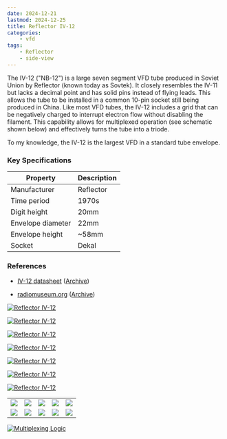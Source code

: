 ```yaml
---
date: 2024-12-21
lastmod: 2024-12-25
title: Reflector IV-12
categories:
    - vfd
tags:
    - Reflector
    - side-view
---
```


The IV-12 ("NB-12") is a large seven segment VFD tube produced in Soviet Union by Reflector (known today as Sovtek). It closely resembles the IV-11 but lacks a decimal point and has solid pins instead of flying leads. This allows the tube to be installed in a common 10-pin socket still being produced in China. Like most VFD tubes, the IV-12 includes a grid that can be negatively charged to interrupt electron flow without disabling the filament. This capability allows for multiplexed operation (see schematic shown below) and effectively turns the tube into a triode.

To my knowledge, the IV-12 is the largest VFD in a standard tube envelope.

### Key Specifications

| Property          | Description   |
|-------------------|---------------|
| Manufacturer      | Reflector     |
| Time period       | 1970s         |
| Digit height      | 20mm          |
| Envelope diameter | 22mm          |
| Envelope height   | ~58mm         |
| Socket            | Dekal         |

### References

- [IV-12 datasheet](https://www.tube-tester.com/sites/nixie/dat_arch/IV-12.pdf) ([Archive](https://web.archive.org/web/20240424052358/http://tube-tester.com/sites/nixie/dat_arch/IV-12.pdf))

- [radiomuseum.org](https://www.radiomuseum.org/tubes/tube_iv-12.html) ([Archive](https://web.archive.org/web/20210117071915/https://www.radiomuseum.org/tubes/tube_iv-12.html))

[![Reflector IV-12](assets/1.jpg)](assets/1.jpg)

[![Reflector IV-12](assets/2.jpg)](assets/2.jpg)

[![Reflector IV-12](assets/3.jpg)](assets/3.jpg)

[![Reflector IV-12](assets/4.jpg)](assets/4.jpg)

[![Reflector IV-12](assets/6.jpg)](assets/6.jpg)

[![Reflector IV-12](assets/7.jpg)](assets/7.jpg)

[![Reflector IV-12](assets/8.jpg)](assets/8.jpg)

<table>
    <tr>
        <td>
            <a href="assets/9.jpg">
                <img src="assets/9.jpg">
            </a>
        </td>
        <td>
            <a href="assets/10.jpg">
                <img src="assets/10.jpg">
            </a>
        </td>
        <td>
            <a href="assets/11.jpg">
                <img src="assets/11.jpg">
            </a>
        </td>
         <td>
            <a href="assets/12.jpg">
                <img src="assets/12.jpg">
            </a>
        </td>
        <td>
            <a href="assets/13.jpg">
                <img src="assets/13.jpg">
            </a>
        </td>
    </tr>
    <tr>
        <td>
            <a href="assets/14.jpg">
                <img src="assets/14.jpg">
            </a>
        </td>
        <td>
            <a href="assets/15.jpg">
                <img src="assets/15.jpg">
            </a>
        </td>
        <td>
            <a href="assets/16.jpg">
                <img src="assets/16.jpg">
            </a>
        </td>
         <td>
            <a href="assets/17.jpg">
                <img src="assets/17.jpg">
            </a>
        </td>
        <td>
            <a href="assets/18.jpg">
                <img src="assets/18.jpg">
            </a>
        </td>
    </tr>
</table>

[![Multiplexing Logic](assets/multiplex_logic.png)](assets/multiplex_logic.png)